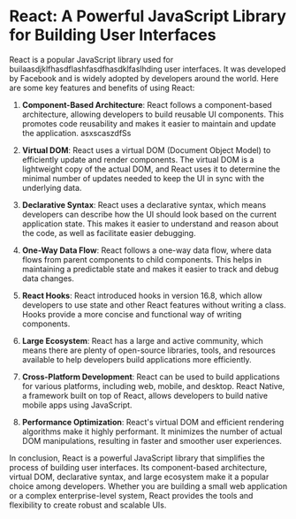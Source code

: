 # React: A Powerful JavaScript Library for Building User Interfaces

React is a popular JavaScript library used for builaasdjklfhasdflashfasdfhasdklfaslhding user interfaces. It was developed by Facebook and is widely adopted by developers around the world. Here are some key features and benefits of using React:

1. **Component-Based Architecture**: React follows a component-based architecture, allowing developers to build reusable UI components. This promotes code reusability and makes it easier to maintain and update the application.
asxscaszdfSs
2. **Virtual DOM**: React uses a virtual DOM (Document Object Model) to efficiently update and render components. The virtual DOM is a lightweight copy of the actual DOM, and React uses it to determine the minimal number of updates needed to keep the UI in sync with the underlying data.

3. **Declarative Syntax**: React uses a declarative syntax, which means developers can describe how the UI should look based on the current application state. This makes it easier to understand and reason about the code, as well as facilitate easier debugging.

4. **One-Way Data Flow**: React follows a one-way data flow, where data flows from parent components to child components. This helps in maintaining a predictable state and makes it easier to track and debug data changes.

5. **React Hooks**: React introduced hooks in version 16.8, which allow developers to use state and other React features without writing a class. Hooks provide a more concise and functional way of writing components.

6. **Large Ecosystem**: React has a large and active community, which means there are plenty of open-source libraries, tools, and resources available to help developers build applications more efficiently.

7. **Cross-Platform Development**: React can be used to build applications for various platforms, including web, mobile, and desktop. React Native, a framework built on top of React, allows developers to build native mobile apps using JavaScript.

8. **Performance Optimization**: React's virtual DOM and efficient rendering algorithms make it highly performant. It minimizes the number of actual DOM manipulations, resulting in faster and smoother user experiences.

In conclusion, React is a powerful JavaScript library that simplifies the process of building user interfaces. Its component-based architecture, virtual DOM, declarative syntax, and large ecosystem make it a popular choice among developers. Whether you are building a small web application or a complex enterprise-level system, React provides the tools and flexibility to create robust and scalable UIs.
